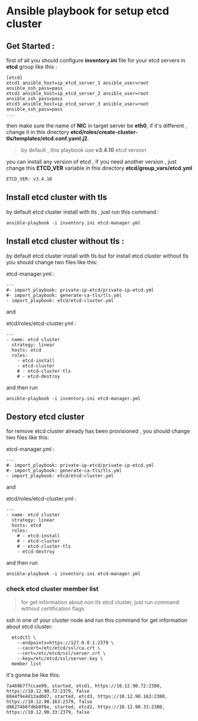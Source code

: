 # Ansible playbook for setup etcd cluster

## Get Started :

first of all you should configure **inventory.ini** file for your etcd servers in **etcd** group like this :

```
[etcd]
etcd1 ansible_host=ip_etcd_server_1 ansible_user=root ansible_ssh_pass=pass
etcd2 ansible_host=ip_etcd_server_2 ansible_user=root ansible_ssh_pass=pass
etcd3 ansible_host=ip_etcd_server_3 ansible_user=root ansible_ssh_pass=pass
...
```

then make sure the name of **NIC** in target server be **eth0**, if it's different , change it in this directory **etcd/roles/create-cluster-tls/templates/etcd.conf.yaml.j2**.


> by default , this playbook use **v3.4.10** etcd version 

you can install any version of etcd , if you need another version , just change this
**ETCD_VER** variable in this directory **etcd/group_vars/etcd.yml**

```
ETCD_VER: v3.4.10
```

## Install etcd cluster with tls

by default etcd cluster install with tls , just run this command :

```
ansible-playbook -i inventory.ini etcd-manager.yml
```


## Install etcd cluster without tls :

by default etcd cluster install with tls but for install etcd cluster without tls you should change two files like this:

etcd-manager.yml :
```
---
#- import_playbook: private-ip-etcd/private-ip-etcd.yml
#- import_playbook: generate-ca-tls/tls.yml
- import_playbook: etcd/etcd-cluster.yml
```
and

etcd/roles/etcd-cluster.yml :

```
---
- name: etcd cluster
  strategy: linear
  hosts: etcd
  roles:
    - etcd-install
    - etcd-cluster
    # - etcd-cluster-tls
    # - etcd-destroy
```

and then run

```
ansible-playbook -i inventory.ini etcd-manager.yml
```

## Destory etcd cluster

for remove etcd cluster already has been provisioned , you should change two files like this:

etcd-manager.yml :
```
---
#- import_playbook: private-ip-etcd/private-ip-etcd.yml
#- import_playbook: generate-ca-tls/tls.yml
- import_playbook: etcd/etcd-cluster.yml
```
and

etcd/roles/etcd-cluster.yml :

```
---
- name: etcd cluster
  strategy: linear
  hosts: etcd
  roles:
    # - etcd-install
    # - etcd-cluster
    # - etcd-cluster-tls
    - etcd-destroy
```

and then run

```
ansible-playbook -i inventory.ini etcd-manager.yml
```

### check etcd cluster member list

> for get information about non tls etcd cluster, just run command without certification flags

ssh in one of your cluster node and run this command for get information about etcd cluster:

```
  etcdctl \
    --endpoints=https://127.0.0.1:2379 \
    --cacert=/etc/etcd/ssl/ca.crt \
    --cert=/etc/etcd/ssl/server.crt \
    --key=/etc/etcd/ssl/server.key \
  member list
```

it's gonna be like this:

```
7a469b777ccae99, started, etcd1, https://10.12.90.72:2380, https://10.12.90.72:2379, false
8844f9e4d13ad0d7, started, etcd3, https://10.12.90.163:2380, https://10.12.90.163:2379, false
d86274b6fdbb0f6e, started, etcd2, https://10.12.90.33:2380, https://10.12.90.33:2379, false
```